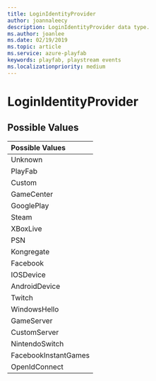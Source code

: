 ```yaml
---
title: LoginIdentityProvider
author: joannaleecy
description: LoginIdentityProvider data type.
ms.author: joanlee
ms.date: 02/19/2019
ms.topic: article
ms.service: azure-playfab
keywords: playfab, playstream events
ms.localizationpriority: medium
---
```


# LoginIdentityProvider

## Possible Values

|Possible Values|
| :--------------------|
|Unknown|
|PlayFab|
|Custom|
|GameCenter|
|GooglePlay|
|Steam|
|XBoxLive|
|PSN|
|Kongregate|
|Facebook|
|IOSDevice|
|AndroidDevice|
|Twitch|
|WindowsHello|
|GameServer|
|CustomServer|
|NintendoSwitch|
|FacebookInstantGames|
|OpenIdConnect|
